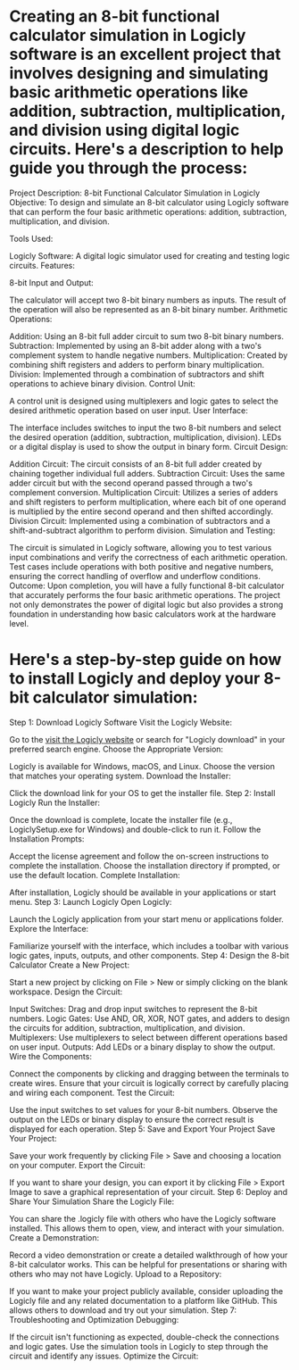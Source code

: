 
# Creating an 8-bit functional calculator simulation in Logicly software is an excellent project that involves designing and simulating basic arithmetic operations like addition, subtraction, multiplication, and division using digital logic circuits. Here's a description to help guide you through the process:

Project Description: 8-bit Functional Calculator Simulation in Logicly
Objective: To design and simulate an 8-bit calculator using Logicly software that can perform the four basic arithmetic operations: addition, subtraction, multiplication, and division.

Tools Used:

Logicly Software: A digital logic simulator used for creating and testing logic circuits.
Features:

8-bit Input and Output:

The calculator will accept two 8-bit binary numbers as inputs.
The result of the operation will also be represented as an 8-bit binary number.
Arithmetic Operations:

Addition: Using an 8-bit full adder circuit to sum two 8-bit binary numbers.
Subtraction: Implemented by using an 8-bit adder along with a two's complement system to handle negative numbers.
Multiplication: Created by combining shift registers and adders to perform binary multiplication.
Division: Implemented through a combination of subtractors and shift operations to achieve binary division.
Control Unit:

A control unit is designed using multiplexers and logic gates to select the desired arithmetic operation based on user input.
User Interface:

The interface includes switches to input the two 8-bit numbers and select the desired operation (addition, subtraction, multiplication, division).
LEDs or a digital display is used to show the output in binary form.
Circuit Design:

Addition Circuit: The circuit consists of an 8-bit full adder created by chaining together individual full adders.
Subtraction Circuit: Uses the same adder circuit but with the second operand passed through a two's complement conversion.
Multiplication Circuit: Utilizes a series of adders and shift registers to perform multiplication, where each bit of one operand is multiplied by the entire second operand and then shifted accordingly.
Division Circuit: Implemented using a combination of subtractors and a shift-and-subtract algorithm to perform division.
Simulation and Testing:

The circuit is simulated in Logicly software, allowing you to test various input combinations and verify the correctness of each arithmetic operation.
Test cases include operations with both positive and negative numbers, ensuring the correct handling of overflow and underflow conditions.
Outcome: Upon completion, you will have a fully functional 8-bit calculator that accurately performs the four basic arithmetic operations. The project not only demonstrates the power of digital logic but also provides a strong foundation in understanding how basic calculators work at the hardware level.


# Here's a step-by-step guide on how to install Logicly and deploy your 8-bit calculator simulation:

Step 1: Download Logicly Software
Visit the Logicly Website:

Go to the [visit the Logicly website](https://logic.ly/) or search for "Logicly download" in your preferred search engine.
Choose the Appropriate Version:

Logicly is available for Windows, macOS, and Linux. Choose the version that matches your operating system.
Download the Installer:

Click the download link for your OS to get the installer file.
Step 2: Install Logicly
Run the Installer:

Once the download is complete, locate the installer file (e.g., LogiclySetup.exe for Windows) and double-click to run it.
Follow the Installation Prompts:

Accept the license agreement and follow the on-screen instructions to complete the installation.
Choose the installation directory if prompted, or use the default location.
Complete Installation:

After installation, Logicly should be available in your applications or start menu.
Step 3: Launch Logicly
Open Logicly:

Launch the Logicly application from your start menu or applications folder.
Explore the Interface:

Familiarize yourself with the interface, which includes a toolbar with various logic gates, inputs, outputs, and other components.
Step 4: Design the 8-bit Calculator
Create a New Project:

Start a new project by clicking on File > New or simply clicking on the blank workspace.
Design the Circuit:

Input Switches: Drag and drop input switches to represent the 8-bit numbers.
Logic Gates: Use AND, OR, XOR, NOT gates, and adders to design the circuits for addition, subtraction, multiplication, and division.
Multiplexers: Use multiplexers to select between different operations based on user input.
Outputs: Add LEDs or a binary display to show the output.
Wire the Components:

Connect the components by clicking and dragging between the terminals to create wires.
Ensure that your circuit is logically correct by carefully placing and wiring each component.
Test the Circuit:

Use the input switches to set values for your 8-bit numbers.
Observe the output on the LEDs or binary display to ensure the correct result is displayed for each operation.
Step 5: Save and Export Your Project
Save Your Project:

Save your work frequently by clicking File > Save and choosing a location on your computer.
Export the Circuit:

If you want to share your design, you can export it by clicking File > Export Image to save a graphical representation of your circuit.
Step 6: Deploy and Share Your Simulation
Share the Logicly File:

You can share the .logicly file with others who have the Logicly software installed. This allows them to open, view, and interact with your simulation.
Create a Demonstration:

Record a video demonstration or create a detailed walkthrough of how your 8-bit calculator works. This can be helpful for presentations or sharing with others who may not have Logicly.
Upload to a Repository:

If you want to make your project publicly available, consider uploading the Logicly file and any related documentation to a platform like GitHub. This allows others to download and try out your simulation.
Step 7: Troubleshooting and Optimization
Debugging:

If the circuit isn't functioning as expected, double-check the connections and logic gates.
Use the simulation tools in Logicly to step through the circuit and identify any issues.
Optimize the Circuit:

